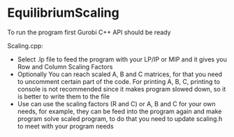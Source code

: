 # EquilibriumScaling
To run the program first Gurobi C++ API should be ready 

Scaling.cpp:
 - Select .lp file to feed the program with your LP/IP or MIP and it gives you Row and Column Scaling Factors 
 - Optionally You can reach scaled A, B and C matrices, for that you need to uncomment certain part of the code. For printing A, B, C, printing to console is not recommended since it makes program slowed down, so it is better to write them to the file  
 - Use can use the scaling factors (R and C) or A, B and C for your own needs, for example, they can be feed into the program again and make program solve scaled program, to do that you need to update scaling.h to meet with your program needs
